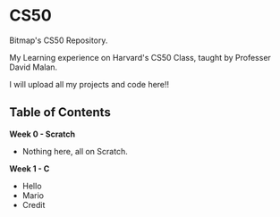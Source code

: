 # CS50
 
Bitmap's CS50 Repository. 

My Learning experience on Harvard's CS50 Class, taught by Professer David Malan.

I will upload all my projects and code here!!

## Table of Contents

**Week 0 - Scratch**
- Nothing here, all on Scratch.

**Week 1 - C**
- Hello
- Mario
- Credit

